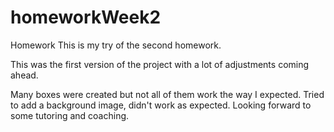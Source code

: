 # homeworkWeek2
Homework
This is my try of the second homework.

This was the first version of the project with a lot of adjustments coming ahead.

Many boxes were created but not all of them work the way I expected.
Tried to add a background image, didn't work as expected.
Looking forward to some tutoring and coaching.

